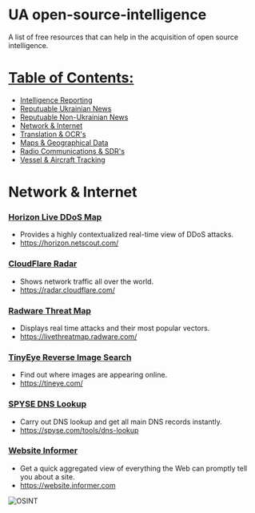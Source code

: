 # UA open-source-intelligence
A list of free resources that can help in the acquisition of open source intelligence.

# [Table of Contents:](/README.md)
* [Intelligence Reporting](/README.md)
* [Reputuable Ukrainian News](/reputable-ukrainian-news.md)
* [Reputuable Non-Ukrainian News](/reputable-non-ukrainian-news.md)
* [Network & Internet](/network-internet.md)
* [Translation & OCR's](/translation-ocr.md)
* [Maps & Geographical Data](/maps-geological-data.md)
* [Radio Communications & SDR's](/radio-communications.md)
* [Vessel & Aircraft Tracking](/vessel-aircraft-tracking.md)

# Network & Internet
### [Horizon Live DDoS Map](https://horizon.netscout.com/)
* Provides a highly contextualized real-time view of DDoS attacks.
* https://horizon.netscout.com/

### [CloudFlare Radar](https://radar.cloudflare.com/)
* Shows network traffic all over the world.
* https://radar.cloudflare.com/

### [Radware Threat Map](https://livethreatmap.radware.com/)
* Displays real time attacks and their most popular vectors.
* https://livethreatmap.radware.com/

### [TinyEye Reverse Image Search](https://tineye.com/)
* Find out where images are appearing online.
* https://tineye.com/

### [SPYSE DNS Lookup](https://spyse.com/tools/dns-lookup)
* Carry out DNS lookup and get all main DNS records instantly.
* https://spyse.com/tools/dns-lookup

### [Website Informer](https://website.informer.com/)
* Get a quick aggregated view of everything the Web can promptly tell you about a site.
* https://website.informer.com

![OSINT](https://raw.githubusercontent.com/jaybitdesign/open-source-intelligence/main/osint.png)
